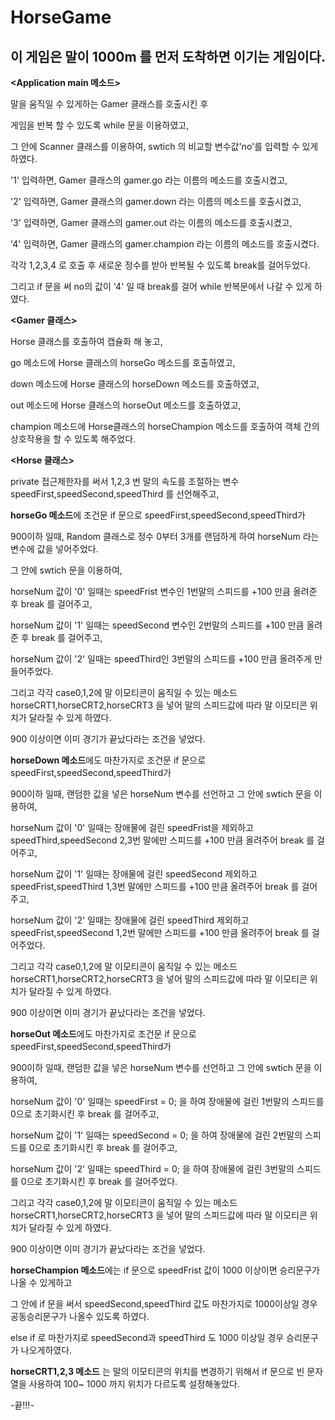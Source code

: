 # HorseGame

이 게임은 말이 1000m 를 먼저 도착하면 이기는 게임이다.
-------------------------------------------------------------------------
**<Application main 메소드>**


말을 움직일 수 있게하는 Gamer 클래스를 호출시킨 후

게임을 반복 할 수 있도록 while 문을 이용하였고,

그 안에 Scanner 클래스를 이용하여, swtich 의 비교할 변수값'no'를 입력할 수 있게 하였다.

'1' 입력하면, Gamer 클래스의 gamer.go 라는 이름의 메소드를 호출시켰고,

'2' 입력하면, Gamer 클래스의 gamer.down 라는 이름의 메소드를 호출시켰고,

'3' 입력하면, Gamer 클래스의 gamer.out 라는 이름의 메소드를 호출시켰고,

'4' 입력하면, Gamer 클래스의 gamer.champion 라는 이름의 메소드를 호출시켰다.

각각 1,2,3,4 로 호출 후 새로운 정수를 받아 반복될 수 있도록 break를 걸어두었다.

그리고 if 문을 써 no의 값이 '4' 일 때 break를 걸어 while 반복문에서 나갈 수 있게 하였다. 



**<Gamer 클래스>**


Horse 클래스를 호출하여 캡슐화 해 놓고,

go 메소드에 Horse 클래스의 horseGo 메소드를 호출하였고,

down 메소드에 Horse 클래스의 horseDown 메소드를 호출하였고,

out 메소드에 Horse 클래스의 horseOut 메소드를 호출하였고,

champion 메소드에 Horse클래스의 horseChampion 메소드를 호출하여 객체 간의 상호작용을 할 수 있도록 해주었다.



**<Horse 클래스>**

private 접근제한자를 써서
1,2,3 번 말의 속도를 조절하는 변수 speedFirst,speedSecond,speedThird 를 선언해주고,


**horseGo 메소드**에 조건문 if 문으로 speedFirst,speedSecond,speedThird가 

900이하 일때, Random 클래스로 정수 0부터 3개를 랜덤하게 하여 horseNum 라는 변수에 값을 넣어주었다.  

그 안에 swtich 문을 이용하여,

horseNum 값이 '0' 일때는 speedFrist 변수인 1번말의 스피드를 +100 만큼 올려준 후 break 를 걸어주고,

horseNum 값이 '1' 일때는 speedSecond 변수인 2번말의 스피드를 +100 만큼 올려준 후 break 를 걸어주고,

horseNum 값이 '2' 일때는 speedThird인 3번말의 스피드를 +100 만큼 올려주게 만들어주었다.

그리고 각각 case0,1,2에 말 이모티콘이 움직일 수 있는 메소드 horseCRT1,horseCRT2,horseCRT3 을 넣어 말의 스피드값에 따라 말 이모티콘 위치가 달라질 수 있게 하였다.

900 이상이면 이미 경기가 끝났다라는 조건을 넣었다.


**horseDown 메소드**에도 마찬가지로 조건문 if 문으로 speedFirst,speedSecond,speedThird가 

900이하 일때, 랜덤한 값을 넣은 horseNum 변수를 선언하고 그 안에 swtich 문을 이용하여,

horseNum 값이 '0' 일때는 장애물에 걸린 speedFrist을 제외하고 speedThird,speedSecond 2,3번 말에만 스피드를 +100 만큼 올려주어 break 를 걸어주고,

horseNum 값이 '1' 일때는 장애물에 걸린 speedSecond 제외하고 speedFrist,speedThird 1,3번 말에만 스피드를 +100 만큼 올려주어 break 를 걸어주고,

horseNum 값이 '2' 일때는 장애물에 걸린 speedThird 제외하고 speedFrist,speedSecond 1,2번 말에만 스피드를 +100 만큼 올려주어 break 를 걸어주었다.

그리고 각각 case0,1,2에 말 이모티콘이 움직일 수 있는 메소드 horseCRT1,horseCRT2,horseCRT3 을 넣어 말의 스피드값에 따라 말 이모티콘 위치가 달라질 수 있게 하였다.

900 이상이면 이미 경기가 끝났다라는 조건을 넣었다.


**horseOut 메소드**에도 마찬가지로 조건문 if 문으로 speedFirst,speedSecond,speedThird가 

900이하 일때, 랜덤한 값을 넣은 horseNum 변수를 선언하고 그 안에 swtich 문을 이용하여,

horseNum 값이 '0' 일때는 speedFirst = 0; 을 하여 장애물에 걸린 1번말의 스피드를 0으로 초기화시킨 후 break 를 걸어주고,

horseNum 값이 '1' 일때는 speedSecond = 0; 을 하여 장애물에 걸린 2번말의 스피드를 0으로 초기화시킨 후 break 를 걸어주고,

horseNum 값이 '2' 일때는 speedThird = 0; 을 하여 장애물에 걸린 3번말의 스피드를 0으로 초기화시킨 후 break 를 걸어주었다.

그리고 각각 case0,1,2에 말 이모티콘이 움직일 수 있는 메소드 horseCRT1,horseCRT2,horseCRT3 을 넣어 말의 스피드값에 따라 말 이모티콘 위치가 달라질 수 있게 하였다.

900 이상이면 이미 경기가 끝났다라는 조건을 넣었다.

**horseChampion 메소드**에는 if 문으로 speedFrist 값이 1000 이상이면 승리문구가 나올 수 있게하고 

그 안에 if 문을 써서 speedSecond,speedThird 값도 마찬가지로 1000이상일 경우 공동승리문구가 나올수 있도록 하였다.

else if 로 마찬가지로 speedSecond과 speedThird 도 1000 이상일 경우 승리문구가 나오게하였다.

**horseCRT1,2,3 메소드** 는 말의 이모티콘의 위치를 변경하기 위해서 
if 문으로 빈 문자열을 사용하여 100~ 1000 까지 위치가 다르도록 설정해놓았다. 

-끝!!!-





